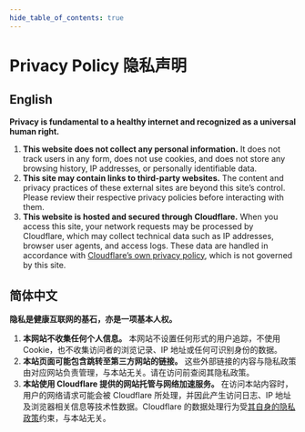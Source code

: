 ```yaml
---
hide_table_of_contents: true
---
```


# Privacy Policy 隐私声明

## English

**Privacy is fundamental to a healthy internet and recognized as a universal human right.**

1. **This website does not collect any personal information.** It does not track users in any form, does not use cookies, and does not store any browsing history, IP addresses, or personally identifiable data.
2. **This site may contain links to third-party websites.** The content and privacy practices of these external sites are beyond this site’s control. Please review their respective privacy policies before interacting with them.
3. **This website is hosted and secured through Cloudflare.** When you access this site, your network requests may be processed by Cloudflare, which may collect technical data such as IP addresses, browser user agents, and access logs. These data are handled in accordance with [Cloudflare’s own privacy policy](https://www.cloudflare.com/privacypolicy/), which is not governed by this site.

## 简体中文

**隐私是健康互联网的基石，亦是一项基本人权。**

1. **本网站不收集任何个人信息。** 本网站不设置任何形式的用户追踪，不使用 Cookie，也不收集访问者的浏览记录、IP 地址或任何可识别身份的数据。
2. **本站页面可能包含跳转至第三方网站的链接。** 这些外部链接的内容与隐私政策由对应网站负责管理，与本站无关。请在访问前查阅其隐私政策。
3. **本站使用 Cloudflare 提供的网站托管与网络加速服务。** 在访问本站内容时，用户的网络请求可能会被 Cloudflare 所处理，并因此产生访问日志、IP 地址及浏览器相关信息等技术性数据。Cloudflare 的数据处理行为受[其自身的隐私政策](https://www.cloudflare.com/privacypolicy/)约束，与本站无关。